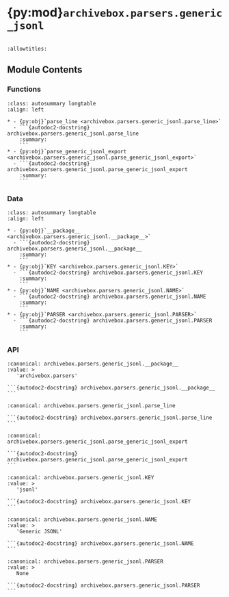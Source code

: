 # {py:mod}`archivebox.parsers.generic_jsonl`

```{py:module} archivebox.parsers.generic_jsonl
```

```{autodoc2-docstring} archivebox.parsers.generic_jsonl
:allowtitles:
```

## Module Contents

### Functions

````{list-table}
:class: autosummary longtable
:align: left

* - {py:obj}`parse_line <archivebox.parsers.generic_jsonl.parse_line>`
  - ```{autodoc2-docstring} archivebox.parsers.generic_jsonl.parse_line
    :summary:
    ```
* - {py:obj}`parse_generic_jsonl_export <archivebox.parsers.generic_jsonl.parse_generic_jsonl_export>`
  - ```{autodoc2-docstring} archivebox.parsers.generic_jsonl.parse_generic_jsonl_export
    :summary:
    ```
````

### Data

````{list-table}
:class: autosummary longtable
:align: left

* - {py:obj}`__package__ <archivebox.parsers.generic_jsonl.__package__>`
  - ```{autodoc2-docstring} archivebox.parsers.generic_jsonl.__package__
    :summary:
    ```
* - {py:obj}`KEY <archivebox.parsers.generic_jsonl.KEY>`
  - ```{autodoc2-docstring} archivebox.parsers.generic_jsonl.KEY
    :summary:
    ```
* - {py:obj}`NAME <archivebox.parsers.generic_jsonl.NAME>`
  - ```{autodoc2-docstring} archivebox.parsers.generic_jsonl.NAME
    :summary:
    ```
* - {py:obj}`PARSER <archivebox.parsers.generic_jsonl.PARSER>`
  - ```{autodoc2-docstring} archivebox.parsers.generic_jsonl.PARSER
    :summary:
    ```
````

### API

````{py:data} __package__
:canonical: archivebox.parsers.generic_jsonl.__package__
:value: >
   'archivebox.parsers'

```{autodoc2-docstring} archivebox.parsers.generic_jsonl.__package__
```

````

````{py:function} parse_line(line: str)
:canonical: archivebox.parsers.generic_jsonl.parse_line

```{autodoc2-docstring} archivebox.parsers.generic_jsonl.parse_line
```
````

````{py:function} parse_generic_jsonl_export(json_file: typing.IO[str], **_kwargs) -> typing.Iterable[archivebox.index.schema.Link]
:canonical: archivebox.parsers.generic_jsonl.parse_generic_jsonl_export

```{autodoc2-docstring} archivebox.parsers.generic_jsonl.parse_generic_jsonl_export
```
````

````{py:data} KEY
:canonical: archivebox.parsers.generic_jsonl.KEY
:value: >
   'jsonl'

```{autodoc2-docstring} archivebox.parsers.generic_jsonl.KEY
```

````

````{py:data} NAME
:canonical: archivebox.parsers.generic_jsonl.NAME
:value: >
   'Generic JSONL'

```{autodoc2-docstring} archivebox.parsers.generic_jsonl.NAME
```

````

````{py:data} PARSER
:canonical: archivebox.parsers.generic_jsonl.PARSER
:value: >
   None

```{autodoc2-docstring} archivebox.parsers.generic_jsonl.PARSER
```

````
